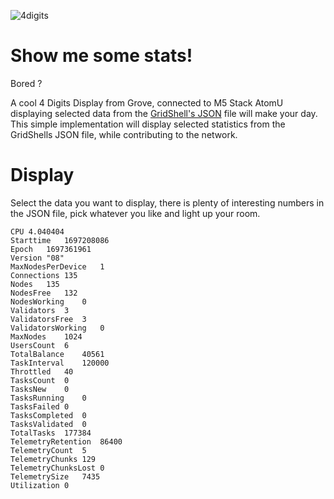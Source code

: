 ![4digits](https://github.com/invpe/GridShell/assets/106522950/71d31848-2b80-407c-ae97-8e0f3989b158)

# Show me some stats!
Bored ?

A cool 4 Digits Display from Grove, connected to M5 Stack AtomU displaying selected data from the [GridShell's JSON](https://api.gridshell.net/current.json) file will make your day.
This simple implementation will display selected statistics from the GridShells JSON file, while contributing to the network.

# Display
Select the data you want to display, there is plenty of interesting numbers in the JSON file, pick whatever you like and light up your room.

```
CPU	4.040404
Starttime	1697208086
Epoch	1697361961
Version	"08"
MaxNodesPerDevice	1
Connections	135
Nodes	135
NodesFree	132
NodesWorking	0
Validators	3
ValidatorsFree	3
ValidatorsWorking	0
MaxNodes	1024
UsersCount	6
TotalBalance	40561
TaskInterval	120000
Throttled	40
TasksCount	0
TasksNew	0
TasksRunning	0
TasksFailed	0
TasksCompleted	0
TasksValidated	0
TotalTasks	177384
TelemetryRetention	86400
TelemetryCount	5
TelemetryChunks	129
TelemetryChunksLost	0
TelemetrySize	7435
Utilization	0
```
 

